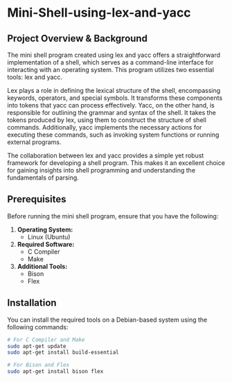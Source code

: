 # Mini-Shell-using-lex-and-yacc
## Project Overview & Background
The mini shell program created using lex and yacc offers a straightforward implementation of a shell, which serves as a command-line interface for interacting with an operating system. This program utilizes two essential tools: lex and yacc.

Lex plays a role in defining the lexical structure of the shell, encompassing keywords, operators, and special symbols. It transforms these components into tokens that yacc can process effectively.
Yacc, on the other hand, is responsible for outlining the grammar and syntax of the shell. It takes the tokens produced by lex, using them to construct the structure of shell commands. Additionally, yacc implements the necessary actions for executing these commands, such as invoking system functions or running external programs.

The collaboration between lex and yacc provides a simple yet robust framework for developing a shell program. This makes it an excellent choice for gaining insights into shell programming and understanding the fundamentals of parsing.

## Prerequisites 
Before running the mini shell program, ensure that you have the following:
1. **Operating System:**
   - Linux (Ubuntu)
2. **Required Software:**
   - C Compiler
   - Make
3. **Additional Tools:**
   - Bison
   - Flex

## Installation 
You can install the required tools on a Debian-based system using the following commands:
```bash
# For C Compiler and Make
sudo apt-get update
sudo apt-get install build-essential

# For Bison and Flex
sudo apt-get install bison flex
